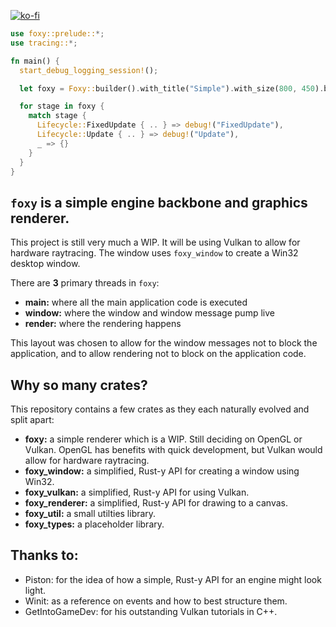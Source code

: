 [![ko-fi](https://ko-fi.com/img/githubbutton_sm.svg)](https://ko-fi.com/R6R8PGIU6)

```rust
use foxy::prelude::*;
use tracing::*;

fn main() {
  start_debug_logging_session!();

  let foxy = Foxy::builder().with_title("Simple").with_size(800, 450).build_unwrap();

  for stage in foxy {
    match stage {
      Lifecycle::FixedUpdate { .. } => debug!("FixedUpdate"),
      Lifecycle::Update { .. } => debug!("Update"),
      _ => {}
    }
  }
}
```
## `foxy` is a simple engine backbone and graphics renderer.
This project is still very much a WIP. It will be using Vulkan to allow for hardware raytracing. The window uses `foxy_window` to create a Win32 desktop window. 

There are **3** primary threads in `foxy`:

* **main:** where all the main application code is executed
* **window:** where the window and window message pump live
* **render:** where the rendering happens

This layout was chosen to allow for the window messages not to block the application, and to allow rendering not to block on the application code.

## Why so many crates?

This repository contains a few crates as they each naturally evolved and split apart:

* **foxy:** a simple renderer which is a WIP. Still deciding on OpenGL or Vulkan. OpenGL has benefits with quick development, but Vulkan would allow for hardware raytracing.
* **foxy_window:** a simplified, Rust-y API for creating a window using Win32.
* **foxy_vulkan:** a simplified, Rust-y API for using Vulkan.
* **foxy_renderer:** a simplified, Rust-y API for drawing to a canvas.
* **foxy_util:** a small utilties library.
* **foxy_types:** a placeholder library.

## Thanks to:
* Piston: for the idea of how a simple, Rust-y API for an engine might look light.
* Winit: as a reference on events and how to best structure them.
* GetIntoGameDev: for his outstanding Vulkan tutorials in C++.
